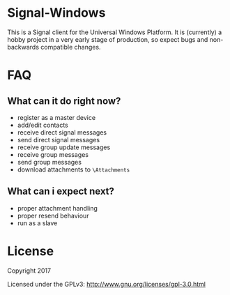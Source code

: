 # Signal-Windows

This is a Signal client for the Universal Windows Platform. It is (currently) a hobby project in a very early stage of production, so expect bugs and non-backwards compatible changes.

# FAQ

## What can it do right now?
- register as a master device
- add/edit contacts
- receive direct signal messages
- send direct signal messages
- receive group update messages
- receive group messages
- send group messages
- download attachments to `\Attachments`

## What can i expect next?
- proper attachment handling
- proper resend behaviour
- run as a slave

# License

Copyright 2017

Licensed under the GPLv3: http://www.gnu.org/licenses/gpl-3.0.html
